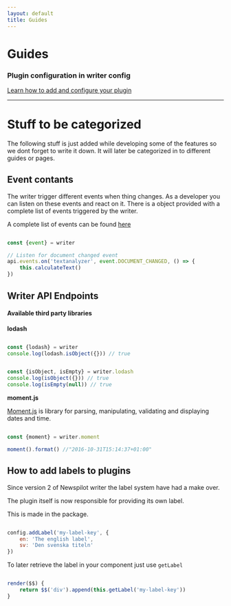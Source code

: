 ```yaml
---
layout: default
title: Guides
---
```


# Guides

### Plugin configuration in writer config
[Learn how to add and configure your plugin]({{site.baseurl}}/guides/plugin-configuration.html)

*** 

# Stuff to be categorized

The following stuff is just added while developing some of the features so we dont forget to write it down.
It will later be categorized in to different guides or pages.

## Event contants

The writer trigger different events when thing changes. As a developer you can listen on these events and react on it.
There is a object provided with a complete list of events triggered by the writer.

A complete list of events can be found [here](https://github.com/Infomaker/NPWriter/blob/develop/writer/utils/Event.js)

~~~ javascript

const {event} = writer

// Listen for document changed event
api.events.on('textanalyzer', event.DOCUMENT_CHANGED, () => {
    this.calculateText()
})

~~~


## Writer API Endpoints



#### Available third party libraries

__lodash__

~~~ javascript

const {lodash} = writer
console.log(lodash.isObject({})) // true

~~~

~~~ javascript

const {isObject, isEmpty} = writer.lodash
console.log(isObject({})) // true
console.log(isEmpty(null)) // true

~~~


__moment.js__

[Moment.js](http://momentjs.com/) is library for parsing, manipulating, validating and displaying dates and time.

~~~ javascript

const {moment} = writer.moment 

moment().format() //"2016-10-31T15:14:37+01:00"

~~~


## How to add labels to plugins

Since version 2 of Newspilot writer the label system have had a make over.

The plugin itself is now responsible for providing its own label.

This is made in the package.

~~~ javascript

config.addLabel('my-label-key', {
    en: 'The english label',
    sv: 'Den svenska titeln'
})

~~~

To later retrieve the label in your component just use `getLabel`

~~~ javascript

render($$) {
    return $$('div').append(this.getLabel('my-label-key'))
}

~~~ 